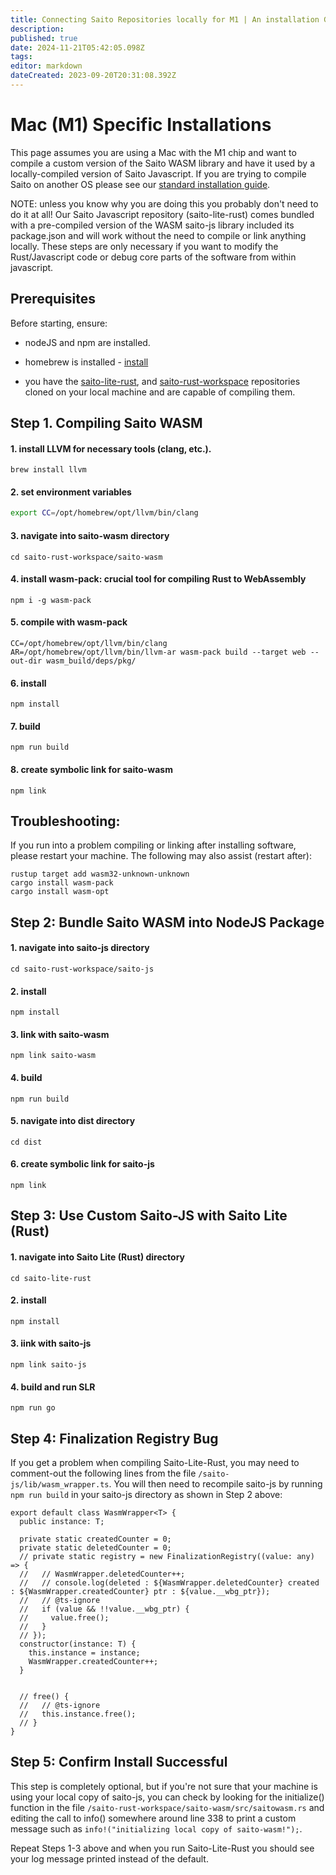 ```yaml
---
title: Connecting Saito Repositories locally for M1 | An installation Guide
description: 
published: true
date: 2024-11-21T05:42:05.098Z
tags: 
editor: markdown
dateCreated: 2023-09-20T20:31:08.392Z
---
```



# Mac (M1) Specific Installations

This page assumes you are using a Mac with the M1 chip and want to compile a custom version of the Saito WASM library and have it used by a locally-compiled version of Saito Javascript. If you are trying to compile Saito on another OS please see our [standard installation guide](/tech/install/wasm).

NOTE: unless you know why you are doing this you probably don't need to do it at all! Our Saito Javascript repository (saito-lite-rust) comes bundled with a pre-compiled version of the WASM saito-js library included its package.json and will work without the need to compile or link anything locally. These steps are only necessary if you want to modify the Rust/Javascript code or debug core parts of the software from within javascript.

## Prerequisites

Before starting, ensure:

- nodeJS and npm are installed.

- homebrew is installed - [install](https://brew.sh/)

- you have the [saito-lite-rust](https://github.com/SaitoTech/saito-lite-rust), and [saito-rust-workspace](https://github.com/SaitoTech/saito-rust-workspace) repositories cloned on your local machine and are capable of compiling them.


## Step 1. Compiling Saito WASM

#### 1. install LLVM for necessary tools (clang, etc.).
```
brew install llvm
```

#### 2. set environment variables
```bash
export CC=/opt/homebrew/opt/llvm/bin/clang
```

#### 3. navigate into saito-wasm directory
```
cd saito-rust-workspace/saito-wasm
```

#### 4. install wasm-pack: crucial tool for compiling Rust to WebAssembly
```
npm i -g wasm-pack
```

#### 5. compile with wasm-pack
```
CC=/opt/homebrew/opt/llvm/bin/clang AR=/opt/homebrew/opt/llvm/bin/llvm-ar wasm-pack build --target web --out-dir wasm_build/deps/pkg/
```

#### 6. install
```
npm install
```

#### 7. build
```
npm run build
```

#### 8. create symbolic link for saito-wasm
```
npm link 
```

## Troubleshooting:

If you run into a problem compiling or linking after installing software, please restart your machine. The following may also assist (restart after):
```
rustup target add wasm32-unknown-unknown
cargo install wasm-pack
cargo install wasm-opt
```

## Step 2: Bundle Saito WASM into NodeJS Package

#### 1. navigate into saito-js directory
```
cd saito-rust-workspace/saito-js
```

#### 2. install  
```
npm install
```

#### 3. link with saito-wasm
```
npm link saito-wasm
```

#### 4. build
```
npm run build
```

#### 5. navigate into dist directory
```
cd dist
```

#### 6. create symbolic link for saito-js
```
npm link
```


## Step 3: Use Custom Saito-JS with Saito Lite (Rust)

#### 1. navigate into Saito Lite (Rust) directory
``` 
cd saito-lite-rust
```

#### 2. install
``` 
npm install
```
#### 3. iink with saito-js
```
npm link saito-js
```

#### 4. build and run SLR
```
npm run go
```


## Step 4: Finalization Registry Bug

If you get a problem when compiling Saito-Lite-Rust, you may need to comment-out the following lines from the file ```/saito-js/lib/wasm_wrapper.ts```. You will then need to recompile saito-js by running ```npm run build``` in your saito-js directory as shown in Step 2 above:

```
export default class WasmWrapper<T> {
  public instance: T;

  private static createdCounter = 0;
  private static deletedCounter = 0;
  // private static registry = new FinalizationRegistry((value: any) => {
  //   // WasmWrapper.deletedCounter++;
  //   // console.log(deleted : ${WasmWrapper.deletedCounter} created : ${WasmWrapper.createdCounter} ptr : ${value.__wbg_ptr});
  //   // @ts-ignore
  //   if (value && !!value.__wbg_ptr) {
  //     value.free();
  //   }
  // });
  constructor(instance: T) {
    this.instance = instance;
    WasmWrapper.createdCounter++;
  }


  // free() {
  //   // @ts-ignore
  //   this.instance.free();
  // }
}
```

## Step 5: Confirm Install Successful

This step is completely optional, but if you're not sure that your machine is using your local copy of saito-js, you can check by looking for the initialize() function in the file ```/saito-rust-workspace/saito-wasm/src/saitowasm.rs``` and editing the call to info() somewhere around line 338 to print a custom message such as ```info!("initializing local copy of saito-wasm!");```. 

Repeat Steps 1-3 above and when you run Saito-Lite-Rust you should see your log message printed instead of the default.

